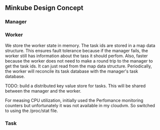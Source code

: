 ## Minkube Design Concept

### Manager

### Worker
We store the worker state in memory. The task ids are stored in a map data structure. This ensures fault tolerance because if the manager fails, the worker still has information about the tass it should perfom. 
Also, faster because the worker does not need to make a round trip to the manager to get the task ids. It can just read from the map data structure. Periodically, the worker will reconcile its task database with the manager's task database.

TODO: build a distributed key value store for tasks. This will be shared between the manager and the worker. 

For measing CPU utilization, initially used the Perfomance monitoring counters but unfortunately it was not available in my cloudvm. So switched to using the /proc/stat file. 

### Task


